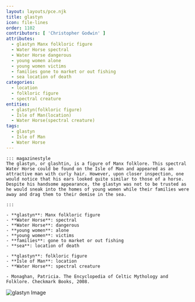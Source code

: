 ```yaml
---
layout: layouts/pce.njk
title: glastyn
icon: file-lines
order: 1102
contributors: [ 'Christopher Godwin' ]
attributes:
  - glastyn Manx folkloric figure
  - Water Horse spectral
  - Water Horse dangerous
  - young women alone
  - young women victims
  - families gone to market or out fishing
  - sea location of death
categories:
  - location
  - folkloric figure
  - spectral creature
entities:
  - glastyn(folkloric figure)
  - Isle of Man(location)
  - Water Horse(spectral creature)
tags:
  - glastyn
  - Isle of Man
  - Water Horse
---
```

``` tab [group1:Info]
::: magazinestyle
The glastyn, or glashtin, is a figure of Manx folklore. This spectral Water Horse could be found on the Isle of Man and appeared as an attractive man with curly hair. However, upon closer inspection, one would notice that his ears looked quite similar to those of a horse. Despite his handsome appearance, the glastyn was not to be trusted as he would sneak into the homes of young women while their families were away and drag them to their demise in the sea.

:::
```
``` tab [group1:Attributes]
- **glastyn**: Manx folkloric figure
- **Water Horse**: spectral
- **Water Horse**: dangerous
- **young women**: alone
- **young women**: victims
- **families**: gone to market or out fishing
- **sea**: location of death
```
``` tab [group1:Entities]
- **glastyn**: folkloric figure
- **Isle of Man**: location
- **Water Horse**: spectral creature
```
``` tab [group1:Sources]
- Monaghan, Patricia. The Encyclopedia of Celtic Mythology and Folklore. Checkmark Books, 2008.
```
![glastyn Image](https://upload.wikimedia.org/wikipedia/commons/1/1c/Colum-KOIS%28Holt1916%29-Pogany-illustr-p226-glashan.jpg)
